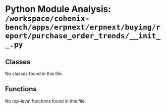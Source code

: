 # Python Module Analysis: `/workspace/cohenix-bench/apps/erpnext/erpnext/buying/report/purchase_order_trends/__init__.py`

## Classes

No classes found in this file.


## Functions

No top-level functions found in this file.
